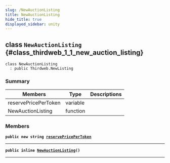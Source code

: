 ```yaml
---
slug: /NewAuctionListing
title: NewAuctionListing
hide_title: true
displayed_sidebar: unity
---
```


## class `NewAuctionListing` {#class_thirdweb_1_1_new_auction_listing}

```
class NewAuctionListing
  : public Thirdweb.NewListing
```

### Summary

| Members              | Type     | Descriptions |
| -------------------- | -------- | ------------ |
| reservePricePerToken | variable |              |
| NewAuctionListing    | function |              |

### Members

**`public new string `[`reservePricePerToken`](#class_thirdweb_1_1_new_auction_listing_1ac604e20179a38181fa0de9fa096940b9)**

---

**`public inline `[`NewAuctionListing`](#class_thirdweb_1_1_new_auction_listing_1ad8ffdb87aff68042e7b16f4b77c096d7)`()`**

---
